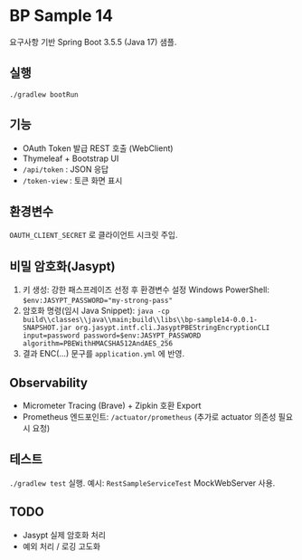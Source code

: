 # BP Sample 14

요구사항 기반 Spring Boot 3.5.5 (Java 17) 샘플.

## 실행
```
./gradlew bootRun
```

## 기능
- OAuth Token 발급 REST 호출 (WebClient)
- Thymeleaf + Bootstrap UI
- `/api/token` : JSON 응답
- `/token-view` : 토큰 화면 표시

## 환경변수
`OAUTH_CLIENT_SECRET` 로 클라이언트 시크릿 주입.

## 비밀 암호화(Jasypt)
1. 키 생성: 강한 패스프레이즈 선정 후 환경변수 설정
   Windows PowerShell: `$env:JASYPT_PASSWORD="my-strong-pass"`
2. 암호화 명령(임시 Java Snippet):
   `java -cp build\\classes\\java\\main;build\\libs\\bp-sample14-0.0.1-SNAPSHOT.jar org.jasypt.intf.cli.JasyptPBEStringEncryptionCLI input=password password=$env:JASYPT_PASSWORD algorithm=PBEWithHMACSHA512AndAES_256`
3. 결과 ENC(...) 문구를 `application.yml` 에 반영.

## Observability
- Micrometer Tracing (Brave) + Zipkin 호환 Export
- Prometheus 엔드포인트: `/actuator/prometheus` (추가로 actuator 의존성 필요 시 요청)

## 테스트
`./gradlew test` 실행. 예시: `RestSampleServiceTest` MockWebServer 사용.

## TODO
- Jasypt 실제 암호화 처리
- 예외 처리 / 로깅 고도화
